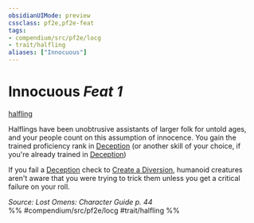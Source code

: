 ```yaml
---
obsidianUIMode: preview
cssclass: pf2e,pf2e-feat
tags:
- compendium/src/pf2e/locg
- trait/halfling
aliases: ["Innocuous"]
---
```

# Innocuous  *Feat 1*  
[halfling](../../rules/traits/halfling.md)  


Halflings have been unobtrusive assistants of larger folk for untold ages, and your people count on this assumption of innocence. You gain the trained proficiency rank in [Deception](../skills.md#Deception) (or another skill of your choice, if you're already trained in [Deception](../skills.md#Deception))

If you fail a [Deception](../skills.md#Deception) check to [Create a Diversion](../../rules/actions/create-a-diversion.md), humanoid creatures aren't aware that you were trying to trick them unless you get a critical failure on your roll.

*Source: Lost Omens: Character Guide p. 44*  
%% #compendium/src/pf2e/locg #trait/halfling %%